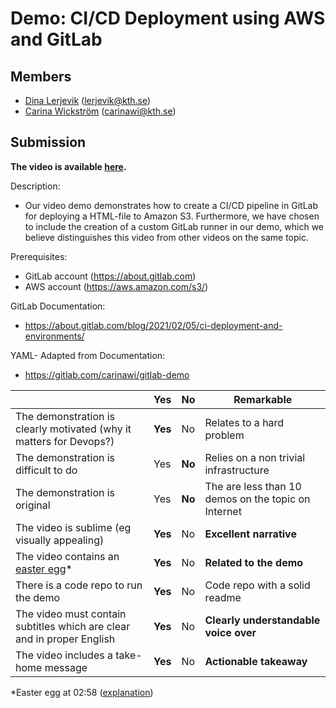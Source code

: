 # Demo: CI/CD Deployment using AWS and GitLab

 ## Members
 - [Dina Lerjevik](https://github.com/dmariel) (lerjevik@kth.se)
 - [Carina Wickström](https://github.com/carinawic) (carinawi@kth.se)

## Submission

**The video is available [here](https://youtu.be/mGFS2zUL8mo).**

Description: 
* Our video demo demonstrates how to create a CI/CD pipeline in GitLab for deploying a HTML-file to Amazon S3. Furthermore, we have chosen to include the creation of a custom GitLab runner in our demo, which we believe distinguishes this video from other videos on the same topic.

Prerequisites: 
* GitLab account (https://about.gitlab.com)
* AWS account (https://aws.amazon.com/s3/) 

GitLab Documentation: 
* https://about.gitlab.com/blog/2021/02/05/ci-deployment-and-environments/ 

YAML- Adapted from Documentation:  
* https://gitlab.com/carinawi/gitlab-demo

|                                             | Yes | No | Remarkable |
|-------------------------------------------- | ----|----|-------------|
|The demonstration is clearly motivated (why it matters for Devops?) | **Yes** | No | Relates to a hard problem |
|The demonstration is difficult to do | Yes | **No** | Relies on a non trivial infrastructure |
|The demonstration is original | Yes | **No** | The are less than 10 demos on the topic on Internet |
|The video is sublime (eg visually appealing) | **Yes** | No | **Excellent narrative** |
|The video contains an [easter egg](https://github.com/OrkoHunter/python-easter-eggs)* | **Yes** | No | **Related to the demo** |
|There is a code repo to run the demo  | **Yes** | No | Code repo with a solid readme |
|The video must contain subtitles which are clear and in proper English | **Yes** | No | **Clearly understandable voice over** |
|The video includes a take-home message | **Yes** | No | **Actionable takeaway** |

*Easter egg at 02:58 ([explanation](https://twitter.com/gitlab/status/1050008027649245184?s=20))
